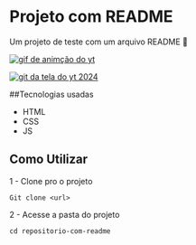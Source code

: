 # Projeto com README
Um projeto de teste com um arquivo README 🚀

[<img src="./Animação.gif" alt="gif de animção do yt">](https://youtube.com)

[<img src="./Animação1.gif" alt=" git da tela do yt 2024">](https://youtube.com)

##Tecnologias usadas

- HTML
- CSS
- JS

## Como Utilizar

1 - Clone pro o projeto
```
Git clone <url>
```

2 - Acesse a pasta do projeto
```
cd repositorio-com-readme
```